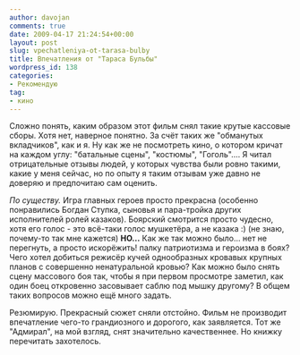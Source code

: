 ```yaml
---
author: davojan
comments: true
date: 2009-04-17 21:24:54+00:00
layout: post
slug: vpechatleniya-ot-tarasa-bulby
title: Впечатления от "Тараса Бульбы"
wordpress_id: 138
categories:
- Рекомендую
tag:
- кино
---
```


Сложно понять, каким образом этот фильм снял такие крутые кассовые сборы. Хотя нет, наверное понятно. За счёт таких же "обманутых вкладчиков", как и я. Ну как же не посмотреть кино, о котором кричат на каждом углу: "батальные сцены", "костюмы", "Гоголь".... Я читал отрицательные отзывы людей, у которых чувства были ровно такими, какие у меня сейчас, но по опыту я таким отзывам уже давно не доверяю и предпочитаю сам оценить.<!--more-->

_По существу._ Игра главных героев просто прекрасна (особенно понравились Богдан Ступка, сыновья и пара-тройка других исполнителей ролей казаков). Боярский смотрится просто чудесно, хотя его голос - это всё-таки голос мушкетёра, а не казака :) (не знаю, почему-то так мне кажется) **НО...** Как же так можно было... нет не перегнуть, а просто искорёжить! палку патриотизма и героизма в боях? Чего хотел добиться режисёр кучей однообразных кровавых крупных планов с совершенно ненатуральной кровью? Как можно было снять сцену массового боя так, чтобы я при первом просмотре заметил, как один боец откровенно засовывает саблю под мышку другому? В общем таких вопросов можно ещё много задать.

Резюмирую. Прекрасный сюжет сняли отстойно. Фильм не производит впечатление чего-то грандиозного и дорогого, как заявляется. Тот же "Адмирал", на мой взгляд, снят значительно качественнее. Но книжку перечитать захотелось.
